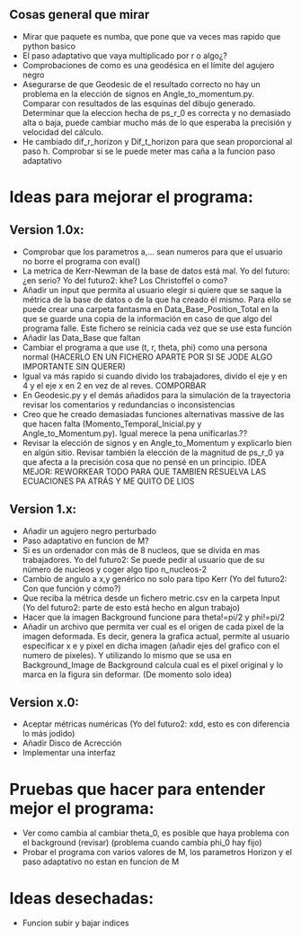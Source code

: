 
## Cosas general que mirar

- Mirar que paquete es numba, que pone que va veces mas rapido que python basico
- El paso adaptativo que vaya multiplicado por r o algo¿?
- Comprobaciones de como es una geodésica en el límite del agujero negro
- Asegurarse de que Geodesic de el resultado correcto  no hay un problema en la elección de signos en Angle_to_momentum.py. Comparar con resultados de las esquinas del dibujo generado. Determinar que la eleccion hecha de ps_r_0 es correcta y no demasiado alta o baja, puede cambiar mucho más de lo que esperaba la precisión y velocidad del cálculo.
- He cambiado dif_r_horizon y Dif_t_horizon para que sean proporcional al paso h. Comprobar si se le puede meter mas caña a la funcion paso adaptativo

# Ideas para mejorar el programa: 

## Version 1.0x:
- Comprobar que los parametros a,... sean numeros para que el usuario no borre el programa con eval()
- La metrica de Kerr-Newman de la base de datos está mal.    Yo del futuro:¿en serio?	Yo del futuro2: khe? Los Christoffel o como?
- Añadir un input que permita al usuario elegir si quiere que se saque la métrica de la base de datos o de la que ha creado él mismo. Para ello se puede crear una carpeta fantasma en Data_Base_Position_Total en la que se guarde una copia de la información en caso de que algo del programa falle. Este fichero se reinicia cada vez que se use esta función
- Añadir las Data_Base que faltan
- Cambiar el programa a que use (t, r, theta, phi) como una persona normal (HACERLO EN UN FICHERO APARTE POR SI SE JODE ALGO IMPORTANTE SIN QUERER)
- Igual va más rapido si cuando divido los trabajadores, divido el eje y en 4 y el eje x en 2 en vez de al reves. COMPORBAR
- En Geodesic.py y el demás añadidos para la simulación de la trayectoria revisar los comentarios y redundancias o inconsistencias
- Creo que he creado demasiadas funciones alternativas massive de las que hacen falta (Momento_Temporal_Inicial.py y Angle_to_Momentum.py). Igual merece la pena unificarlas.??
- Revisar la elección de signos y en Angle_to_Momentum y explicarlo bien en algún sitio. Revisar también la elección de la magnitud de ps_r_0 ya que afecta a la precisión cosa que no pensé en un principio. IDEA MEJOR: REWORKEAR TODO PARA QUE TAMBIEN RESUELVA LAS ECUACIONES PA ATRÁS Y ME QUITO DE LIOS

## Version 1.x:
- Añadir un agujero negro perturbado
- Paso adaptativo en funcion de M?
- Si es un ordenador con más de 8 nucleos, que se divida en mas trabajadores. Yo del futuro2: Se puede pedir al usuario que de su número de nucleos y coger algo tipo n_nucleos-2 
- Cambio de angulo a x,y genérico no solo para tipo Kerr (Yo del futuro2: Con que función y cómo?)
- Que reciba la métrica desde un fichero metric.csv en la carpeta Input (Yo del futuro2: parte de esto está hecho en algun trabajo)
- Hacer que la imagen Background funcione para theta!=pi/2 y phi!=pi/2
- Añadir un archivo que permita ver cual es el origen de cada pixel de la imagen deformada. Es decir, genera la grafica actual, permite al usuario especificar x e y pixel en dicha imagen (añadir ejes del grafico con el numero de pixeles). Y utilizando lo mismo que se usa en Background_Image de Background calcula cual es el pixel original y lo marca en la figura sin deformar. (De momento solo idea) 

## Version x.0:
- Aceptar métricas numéricas (Yo del futuro2: xdd, esto es con diferencia lo más jodido)
- Añadir Disco de Acrección
- Implementar una interfaz

# Pruebas que hacer para entender mejor el programa:
-   Ver como cambia al cambiar theta_0, es posible que haya problema con el background (revisar) (problema cuando cambia phi_0 hay fijo)
-   Probar el programa con varios valores de M, los parametros Horizon y el paso adaptativo no estan en funcion de M


# Ideas desechadas:
- Funcion subir y bajar indices
